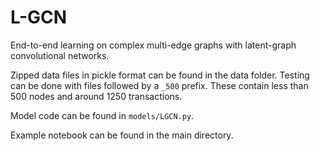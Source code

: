 # L-GCN
End-to-end learning on complex multi-edge graphs with latent-graph convolutional networks.

Zipped data files in pickle format can be found in the data folder. Testing can be done with files followed by a `_500` prefix. These contain less than 500 nodes and around 1250 transactions.

Model code can be found in `models/LGCN.py`.

Example notebook can be found in the main directory.
